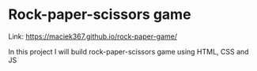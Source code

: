 # Rock-paper-scissors game

Link:
https://maciek367.github.io/rock-paper-game/

In this project I will build rock-paper-scissors game using HTML, CSS and JS
